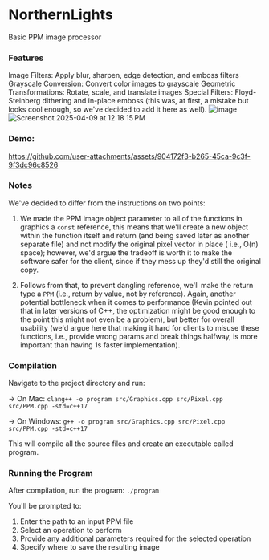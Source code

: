 # NorthernLights
Basic PPM image processor

### Features
Image Filters: Apply blur, sharpen, edge detection, and emboss filters
Grayscale Conversion: Convert color images to grayscale
Geometric Transformations: Rotate, scale, and translate images
Special Filters: Floyd-Steinberg dithering and in-place emboss (this was, at first, a mistake but looks cool enough, so we've decided to add it here as well).
![image](https://github.com/user-attachments/assets/1c868d4d-4a54-42cb-8d1c-7216ccbc4662)
![Screenshot 2025-04-09 at 12 18 15 PM](https://github.com/user-attachments/assets/b4d16be8-8052-4cad-8599-27d5460dda01)

### Demo:
https://github.com/user-attachments/assets/904172f3-b265-45ca-9c3f-9f3dc96c8526

### Notes
We've decided to differ from the instructions on two points:

1. We made the PPM image object parameter to all of the functions in graphics a `const` reference, this means that we'll create a new object within the function itself and return (and being saved later as another separate file) and not modify the original pixel vector in place ( i.e., O(n) space); however, we'd argue the tradeoff is worth it to make the software safer for the client, since if they mess up they'd still the original copy.

2. Follows from that, to prevent dangling reference, we'll make the return type a `PPM` (i.e., return by value, not by reference). Again, another potential bottleneck when it comes to performance (Kevin pointed out that in later versions of C++, the optimization might be good enough to the point this might not even be a problem), but better for overall usability (we'd argue here that making it hard for clients to misuse these functions, i.e., provide wrong params and break things halfway, is more important than having 1s faster implementation).

### Compilation
Navigate to the project directory and run:

-> On Mac:
`clang++ -o program src/Graphics.cpp src/Pixel.cpp src/PPM.cpp -std=c++17`

-> On Windows:
`g++ -o program src/Graphics.cpp src/Pixel.cpp src/PPM.cpp -std=c++17`

This will compile all the source files and create an executable called program.

### Running the Program
After compilation, run the program:
`./program`

You'll be prompted to:
1. Enter the path to an input PPM file
2. Select an operation to perform
3. Provide any additional parameters required for the selected operation
4. Specify where to save the resulting image
